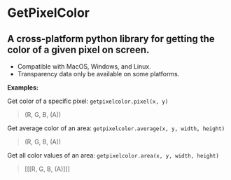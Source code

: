 # GetPixelColor

## A cross-platform python library for getting the color of a given pixel on screen.

 - Compatible with MacOS, Windows, and Linux.
 - Transparency data only be available on some platforms.

__Examples:__

Get color of a specific pixel: `getpixelcolor.pixel(x, y)`

> (R, G, B, (A))

Get average color of an area: `getpixelcolor.average(x, y, width, height)`

> (R, G, B, (A))

Get all color values of an area: `getpixelcolor.area(x, y, width, height)`

> [[[R, G, B, (A)]]]